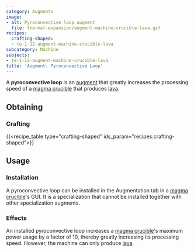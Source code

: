 ```yaml
---
category: Augments
image:
- alt: Pyroconvective loop augment
  file: thermal-expansion/augment-machine-crucible-lava.gif
recipes:
  crafting-shaped:
  - te-1-12-augment-machine-crucible-lava
subcategory: Machine
subjects:
- te-1-12-augment-machine-crucible-lava
title: 'Augment: Pyroconvective Loop'
---
```


A **pyroconvective loop** is an [augment](../augments/) that greatly
increases the processing speed of a [magma crucible](../magma-crucible/) that
produces [lava](https://minecraft.gamepedia.com/Lava).


Obtaining
---------

### Crafting
{{<recipe_table type="crafting-shaped" ids_param="recipes.crafting-shaped">}}


Usage
-----

### Installation
A pyroconvective loop can be installed in the Augmentation tab in a [magma
crucible](../magma-crucible/)'s GUI. It is a specialization that cannot be
installed together with other specialization augments.

### Effects
An installed pyroconvective loop increases a [magma
crucible](../magma-crucible/)'s maximum power usage by a factor of 10,
thereby greatly increasing its processing speed. However, the machine can only
produce [lava](https://minecraft.gamepedia.com/Lava).
